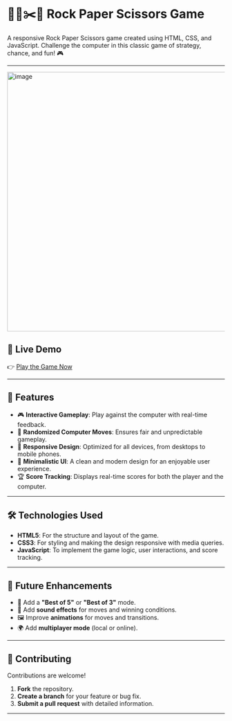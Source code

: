# ✊🏻✂️📄 Rock Paper Scissors Game

A responsive Rock Paper Scissors game created using HTML, CSS, and JavaScript. Challenge the computer in this classic game of strategy, chance, and fun! 🎮

---



<img width="1110" height="600" alt="image" src="https://github.com/user-attachments/assets/a0641803-b076-4da9-9fdb-c46d7fb9fc39" />

## 🔗 Live Demo

👉 [Play the Game Now](https://xo-zone-game.netlify.app)

---

## 🌟 Features

- 🎮 **Interactive Gameplay**: Play against the computer with real-time feedback.
- 🤖 **Randomized Computer Moves**: Ensures fair and unpredictable gameplay.
- 📱 **Responsive Design**: Optimized for all devices, from desktops to mobile phones.
- 🎨 **Minimalistic UI**: A clean and modern design for an enjoyable user experience.
- 🏆 **Score Tracking**: Displays real-time scores for both the player and the computer.

---

## 🛠️ Technologies Used

- **HTML5**: For the structure and layout of the game.
- **CSS3**: For styling and making the design responsive with media queries.
- **JavaScript**: To implement the game logic, user interactions, and score tracking.

---

## 🚀 Future Enhancements

- 🤖 Add a **"Best of 5"** or **"Best of 3"** mode.
- 🎵 Add **sound effects** for moves and winning conditions.
- 🖼️ Improve **animations** for moves and transitions.
- 🌍 Add **multiplayer mode** (local or online).

---

## 🤝 Contributing

Contributions are welcome!

1. **Fork** the repository.
2. **Create a branch** for your feature or bug fix.
3. **Submit a pull request** with detailed information.

---

